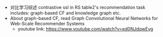 - 对比学习综述 contrastive ssl in RS
  table2's recommendation task includes: graph-based CF and knowledge graph etc.
- About graph-based CF, read Graph Convolutional Neural Networks for Web-Scale Recommender Systems
  - youtube link: https://www.youtube.com/watch?v=ed0NJdqwEyg

